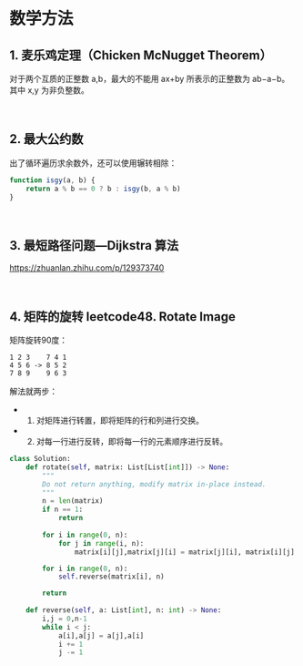 # 数学方法
## 1. 麦乐鸡定理（Chicken McNugget Theorem）
对于两个互质的正整数 a,b，最大的不能用 ax+by 所表示的正整数为 ab−a−b。其中 x,y 为非负整数。

<br>

## 2. 最大公约数
出了循环遍历求余数外，还可以使用辗转相除：
```javascript
function isgy(a, b) {
    return a % b == 0 ? b : isgy(b, a % b)
}
```

<br>

## 3. 最短路径问题—Dijkstra 算法
https://zhuanlan.zhihu.com/p/129373740


<br>

## 4. 矩阵的旋转 leetcode48. Rotate Image
矩阵旋转90度：
```
1 2 3    7 4 1
4 5 6 -> 8 5 2
7 8 9    9 6 3
```
解法就两步：
- 1. 对矩阵进行转置，即将矩阵的行和列进行交换。
- 2. 对每一行进行反转，即将每一行的元素顺序进行反转。
```python
class Solution:
    def rotate(self, matrix: List[List[int]]) -> None:
        """
        Do not return anything, modify matrix in-place instead.
        """
        n = len(matrix)
        if n == 1:
            return
            
        for i in range(0, n):
            for j in range(i, n):
                matrix[i][j],matrix[j][i] = matrix[j][i], matrix[i][j]

        for i in range(0, n):
            self.reverse(matrix[i], n)

        return
    
    def reverse(self, a: List[int], n: int) -> None:
        i,j = 0,n-1
        while i < j:
            a[i],a[j] = a[j],a[i]
            i += 1
            j -= 1

```
